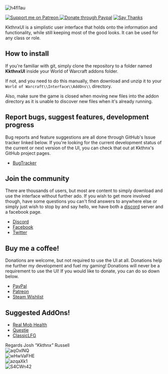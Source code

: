 ![h4fl1au](https://user-images.githubusercontent.com/1692977/31845157-13107948-b5cc-11e7-926d-67e669b8ca69.png)

[![Support me on Patreon](https://i.imgur.com/FzTLsYV.png) ](https://www.patreon.com/kkthnx)[![Donate through Paypal](https://i.imgur.com/IkPCLeh.png)](https://www.paypal.me/kkthnx) [![Say Thanks](https://img.shields.io/badge/Say%20Thanks-!-1EAEDB.svg)](https://saythanks.io/to/Kkthnx)

KkthnxUI is a simplistic user interface that holds onto the information and functionality, while still keeping most of the good looks. It can be used for any class or role.

## How to install
If you're familiar with git, simply clone the repository to a folder named **KkthnxUI** inside your World of Warcraft addons folder.

If not, and you need to do this manually, then download and unzip it to your `World of Warcraft\\Interface\\AddOns\\` directory.

Also, make sure the game is closed when moving new files into the addon directory as it is unable to discover new files when it's already running.

## Report bugs, suggest features, development progress
Bug reports and feature suggestions are all done through GitHub's Issue tracker linked below. If you're looking for the current development status of the current or next version of the UI, you can check that out at Kkthnx's GitHub project pages.

* [BugTracker](https://github.com/kkthnx-wow/KkthnxUI_Classic/issues/new)

## Join the community
There are thousands of users, but most are content to simply download and use the interface without further ado. If you wish to get more involved though, have some questions you can't find answers to anywhere else or simply just wish to stop by and say hello, we have both a [discord](https://discordapp.com/) server and a facebook page.

* [Discord](https://discord.gg/Rc9wcK9cAB)
* [Facebook](https://www.facebook.com/kkthnxui)
* [Twitter](https://twitter.com/KkthnxUI)

## Buy me a coffee!
Donations are welcome, but not required to use the UI at all. Donations help me further my development and fuel my gaming! Donations will never be a requirement to use the UI! If you would like to donate, you can do so down below.

* [PayPal](https://www.paypal.me/kkthnx)
* [Patreon](https://www.patreon.com/kkthnx)
* [Steam Wishlist](https://www.curseforge.com/linkout?remoteUrl=http%253a%252f%252fstore.steampowered.com%252fwishlist%252fid%252fKkthnx)
   
## Suggested AddOns!
* [Real Mob Health](https://www.curseforge.com/wow/addons/real-mob-health)   
* [Questie](https://www.curseforge.com/wow/addons/questie)   
* [ClassicLFG](https://www.curseforge.com/wow/addons/classiclfg)

Regards
Josh *"Kkthnx"* Russell   
![aqOxINQ](https://user-images.githubusercontent.com/40672673/66349831-c46d3b00-e927-11e9-9b1e-525f4c47e66e.png)   
![wHwVaFHE](https://user-images.githubusercontent.com/40672673/66349832-c46d3b00-e927-11e9-9596-eb951156e11d.png)   
![azqaXk1](https://user-images.githubusercontent.com/40672673/66349678-6a6c7580-e927-11e9-9e4e-9a546a2ba148.png)   
![S4CWn42](https://user-images.githubusercontent.com/40672673/66349963-11511180-e928-11e9-9fee-402b3f583435.png)
